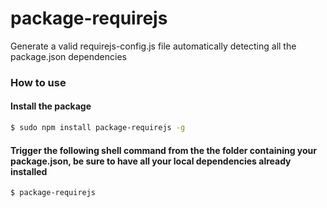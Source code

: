 package-requirejs
=================

Generate a valid requirejs-config.js file automatically detecting all the package.json dependencies

### How to use

#### Install the package

```bash
$ sudo npm install package-requirejs -g
```

#### Trigger the following shell command from the the folder containing your package.json, be sure to have all your local dependencies already installed
```bash
$ package-requirejs
```
